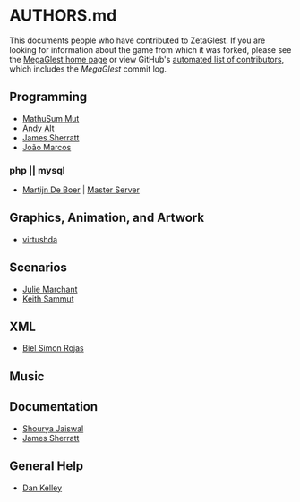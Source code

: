 # AUTHORS.md

This documents people who have contributed to ZetaGlest. If you are
looking for information about the game from which it was forked, please
see the [MegaGlest home page](https://megaglest.org/) or view GitHub's
[automated list of contributors](https://github.com/ZetaGlest/zetaglest-source/graphs/contributors),
which includes the _MegaGlest_ commit log.

## Programming

* [MathuSum Mut](https://github.com/mathusummut)
* [Andy Alt](https://github.com/andy5995)
* [James Sherratt](https://github.com/Jammyjamjamman)
* [João Marcos](https://github.com/JoaoMarcosCSilva)

### php || mysql

* [Martijn De Boer](https://github.com/sexybiggetje) | [Master Server](https://github.com/ZetaGlest/zetaglest-masterserver/graphs/contributors)

## Graphics, Animation, and Artwork

* [virtushda](https://github.com/virtushda)

## Scenarios

* [Julie Marchant](https://github.com/onpon4)
* [Keith Sammut](https://github.com/keithsammut)

## XML

* [Biel Simon Rojas](https://github.com/biels)

## Music

## Documentation

* [Shourya Jaiswal](https://github.com/shouryaj98)
* [James Sherratt](https://github.com/Jammyjamjamman)

## General Help

* [Dan Kelley](https://github.com/dafky2000)
